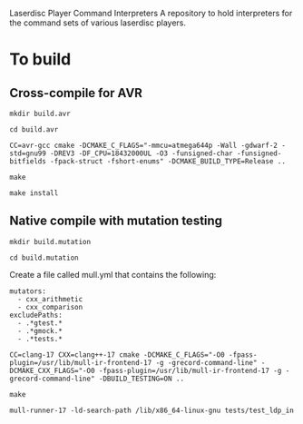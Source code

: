  Laserdisc Player Command Interpreters
A repository to hold interpreters for the command sets of various laserdisc players.

# To build

## Cross-compile for AVR
`mkdir build.avr`

`cd build.avr`

`CC=avr-gcc cmake -DCMAKE_C_FLAGS="-mmcu=atmega644p -Wall -gdwarf-2 -std=gnu99 -DREV3 -DF_CPU=18432000UL -O3 -funsigned-char -funsigned-bitfields -fpack-struct -fshort-enums" -DCMAKE_BUILD_TYPE=Release ..`

`make`

`make install`

## Native compile with mutation testing
`mkdir build.mutation`

`cd build.mutation`

Create a file called mull.yml that contains the following:

```
mutators:
  - cxx_arithmetic
  - cxx_comparison
excludePaths:
  - .*gtest.*
  - .*gmock.*
  - .*tests.*
```

`CC=clang-17 CXX=clang++-17 cmake -DCMAKE_C_FLAGS="-O0 -fpass-plugin=/usr/lib/mull-ir-frontend-17 -g -grecord-command-line" -DCMAKE_CXX_FLAGS="-O0 -fpass-plugin=/usr/lib/mull-ir-frontend-17 -g -grecord-command-line" -DBUILD_TESTING=ON ..`

`make`

`mull-runner-17 -ld-search-path /lib/x86_64-linux-gnu tests/test_ldp_in`
